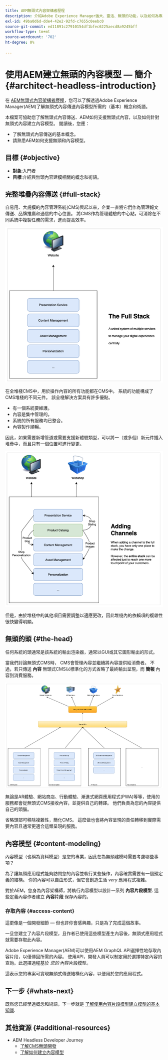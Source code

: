 ```yaml
---
title: AEM無頭式內容架構者歷程
description: 介紹Adobe Experience Manager強大、靈活、無頭的功能，以及如何為專案建立內容模型。
exl-id: 49ba0d6d-dde4-42e2-92fd-c7655c0eebc0
source-git-commit: ed11891c27910154df1bfec6225aecd8a9245bff
workflow-type: tm+mt
source-wordcount: '702'
ht-degree: 0%

---
```


# 使用AEM建立無頭的內容模型 — 簡介 {#architect-headless-introduction}

在 [AEM無頭式內容架構者歷程](overview.md)，您可以了解透過Adobe Experience Manager(AEM)了解無頭式內容傳送內容模型所需的（基本）概念和術語。

本檔案可協助您了解無頭式內容傳送、AEM如何支援無頭式內容，以及如何針對無頭式內容建立內容模型。 閱讀後，您應：

* 了解無頭式內容傳送的基本概念。
* 請熟悉AEM如何支援無頭和內容模型。

## 目標 {#objective}

* **對象**:入門者
* **目標**:介紹與無頭內容建模相關的概念和術語。

## 完整堆疊內容傳送 {#full-stack}

自易用、大規模的內容管理系統(CMS)興起以來，企業一直將它們作為管理報文傳送、品牌推廣和通信的中心位置。 將CMS作為管理體驗的中心點，可消除在不同系統中複製任務的需求，進而提高效率。

![傳統的全堆棧CMS。](/help/journey-headless/developer/assets/full-stack.png)

在全堆棧CMS中，用於操作內容的所有功能都在CMS中。 系統的功能構成了CMS堆棧的不同元件。 該全棧解決方案具有許多優點。

* 有一個系統要維護。
* 內容是集中管理的。
* 系統的所有服務均已整合。
* 內容製作順暢。

因此，如果需要新增管道或需要支援新體驗類型，可以將一（或多個）新元件插入堆疊中，而且只有一個位置可進行變更。

![將新通道新增至堆疊](/help/journey-headless/developer/assets/adding-channel.png)

但是，由於堆棧中的其他項目需要調整以適應更改，因此堆棧內的依賴項的複雜性很快變得明顯。

## 無頭的頭 {#the-head}

任何系統的頭通常是該系統的輸出渲染器，通常以GUI或其它圖形輸出的形式。

當我們討論無頭式CMS時， CMS會管理內容並繼續將內容提供給消費者。 不過，若只傳送 **內容** 無頭式CMS以標準化的方式省略了最終輸出呈現，而 **簡報** 內容到消費服務。

![無頭式CMS](/help/journey-headless/developer/assets/headless-cms.png)

無論是AR體驗、網站商店、行動體驗、漸進式網頁應用程式(PWA)等等，使用的服務都會從無頭式CMS接收內容，並提供自己的轉譯。 他們負責為您的內容提供自己的頭腦。

省略頭部可移除複雜性，簡化CMS。 這麼做也會將內容呈現的責任轉移到實際需要內容且通常更適合這類呈現的服務。

## 內容模型 {#content-modeling}

內容模型（也稱為資料模型）是您的專業，因此在為無頭建模時需要考慮哪些事項？

為了讓無頭應用程式能夠訪問您的內容並執行某些操作，內容確實需要有一個預定義的結構。 你的內容可以自由形式，但它會創造生活 *very* 應用程式複雜。

對於AEM，您身為內容架構師，將執行內容模型以設計一系列 **內容片段模型**. 這些定義內容作者建立 **內容片段** 保存內容的。

### 存取內容 {#access-content}

這更像是一個開發細節 — 但也許你會感興趣，只是為了完成這個故事。

一旦您建立了內容片段模型，且作者已使用這些模型產生內容後，無頭式應用程式就需要存取此內容。

Adobe Experience Manager(AEM)可以使用AEM GraphQL API選擇性地存取內容片段，以僅傳回所需的內容。 使用API，開發人員可以制定用於選擇特定內容的查詢。此選擇過程基於 *您的* 內容片段模型。

這表示您的專案可實現無頭式傳送結構化內容，以便用於您的應用程式。

## 下一步 {#whats-next}

既然您已經學過概念和術語，下一步就是 [了解使用內容片段模型建立模型的基本知識](basics.md).

## 其他資源 {#additional-resources}

* AEM Headless Developer Journey
   * [了解CMS無頭開發](/help/journey-headless/developer/learn-about.md)
   * [了解如何建立內容模型](/help/journey-headless/developer/model-your-content.md)
